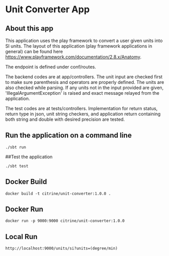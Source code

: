 # Unit Converter App

## About this app
This application uses the play framework to convert a user given units into SI units. The layout of this application (play framework applications in general) can be found here https://www.playframework.com/documentation/2.8.x/Anatomy.

The endpoint is defined under conf/routes. 

The backend codes are at app/controllers. The unit input are checked first to make sure parenthesis and operators are properly defined. The units are also checked while parsing. If any units not in the input provided are given, 'IllegalArgumentException' is raised and exact message relayed from the application. 

The test codes are at tests/controllers. Implementation for return status, return type in json, unit string checkers, and application return containing both string and double with desired precision are tested. 


## Run the application on a command line
```
./sbt run
```

##Test the application

```
./sbt test
```

## Docker Build

```
docker build -t citrine/unit-converter:1.0.0 .
```

## Docker Run

```
docker run -p 9000:9000 citrine/unit-converter:1.0.0
```

## Local Run
```
http://localhost:9000/units/si?units=(degree/min)
```
